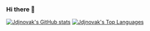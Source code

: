### Hi there 👋

<!--
**jdjnovak/jdjnovak** is a ✨ _special_ ✨ repository because its `README.md` (this file) appears on your GitHub profile.

Here are some ideas to get you started:

- 🔭 I’m currently working on ...
- 🌱 I’m currently learning ...
- 👯 I’m looking to collaborate on ...
- 🤔 I’m looking for help with ...
- 💬 Ask me about ...
- 📫 How to reach me: ...
- 😄 Pronouns: ...
- ⚡ Fun fact: ...
-->
[![Jdjnovak's GitHub stats](https://github-readme-stats.vercel.app/api?username=jdjnovak&theme=solarized-light&show_icons=true)](https://github.com/jdjnovak/github-readme-stats)
[![Jdjnovak's Top Languages](https://github-readme-stats.vercel.app/api/top-langs/?username=jdjnovak&theme=solarized-light)](https://github.com/jdjnovak/github-readme-stats)
